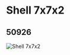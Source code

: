 # Shell 7x7x2
## 50926
![Shell 7x7x2](https://lc-www-live-s.legocdn.com/media/bricks/5/2/4255123.jpg)